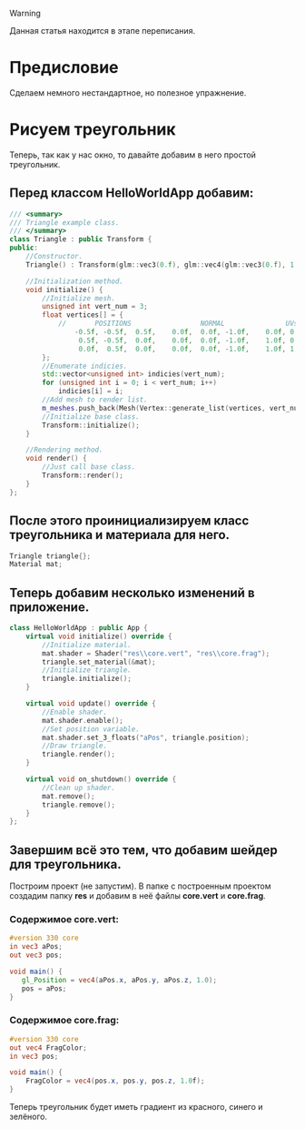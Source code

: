 > [!WARNING]
> Данная статья находится в этапе переписания.

# Предисловие
Сделаем немного нестандартное, но полезное упражнение.

# Рисуем треугольник
Теперь, так как у нас окно, то давайте добавим в него простой треугольник.
## Перед классом **HelloWorldApp** добавим:
``` cpp
/// <summary>
/// Triangle example class.
/// </summary>
class Triangle : public Transform {
public:
    //Constructor.
    Triangle() : Transform(glm::vec3(0.f), glm::vec4(glm::vec3(0.f), 1.f), glm::vec3(1.f)) {}

    //Initialization method.
    void initialize() {
        //Initialize mesh.
        unsigned int vert_num = 3;
        float vertices[] = {
            //       POSITIONS                 NORMAL               UVs
                -0.5f, -0.5f,  0.5f,    0.0f,  0.0f, -1.0f,    0.0f, 0.0f,
                 0.5f, -0.5f,  0.0f,    0.0f,  0.0f, -1.0f,    1.0f, 0.0f,
                 0.0f,  0.5f,  0.0f,    0.0f,  0.0f, -1.0f,    1.0f, 1.0f
        };
        //Enumerate indicies.
        std::vector<unsigned int> indicies(vert_num);
        for (unsigned int i = 0; i < vert_num; i++)
            indicies[i] = i;
        //Add mesh to render list.
        m_meshes.push_back(Mesh(Vertex::generate_list(vertices, vert_num), indicies));
        //Initialize base class.
        Transform::initialize();
    }

    //Rendering method.
    void render() {
        //Just call base class.
        Transform::render();
    }
};
```

## После этого проинициализируем класс треугольника и материала для него.
``` cpp
Triangle triangle{};
Material mat;
```

## Теперь добавим несколько изменений в приложение.
``` cpp
class HelloWorldApp : public App {
    virtual void initialize() override {
        //Initialize material.
        mat.shader = Shader("res\\core.vert", "res\\core.frag");
        triangle.set_material(&mat);
        //Initialize triangle.
        triangle.initialize();
    }

    virtual void update() override {
        //Enable shader.
        mat.shader.enable();
        //Set position variable.
        mat.shader.set_3_floats("aPos", triangle.position);
        //Draw triangle.
        triangle.render();
    }

    virtual void on_shutdown() override {
        //Clean up shader.
        mat.remove();
        triangle.remove();
    }
};
```

## Завершим всё это тем, что добавим шейдер для треугольника.
Построим проект (не запустим). В папке с построенным проектом создадим папку **res** и добавим в неё файлы **core.vert** и **core.frag**.
### Содержимое core.vert:
``` glsl
#version 330 core
in vec3 aPos;
out vec3 pos;

void main() {
   gl_Position = vec4(aPos.x, aPos.y, aPos.z, 1.0);
   pos = aPos;
}
```
### Содержимое core.frag:
``` glsl
#version 330 core
out vec4 FragColor;
in vec3 pos;

void main() {
    FragColor = vec4(pos.x, pos.y, pos.z, 1.0f);
}
```
Теперь треугольник будет иметь градиент из красного, синего и зелёного.